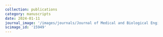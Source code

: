 ```yaml
---
collection: publications
category: manuscripts
date: 2024-01-11
journal_image: '/images/journals/Journal of Medical and Biological Engineering.png'
scimago_id: '15949'
---
```

